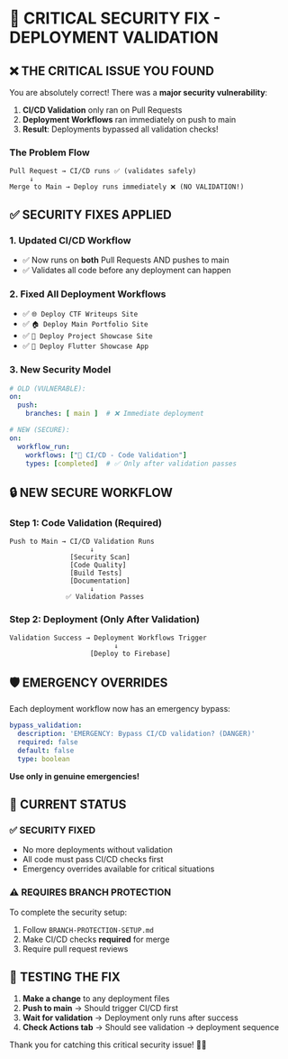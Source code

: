 # 🚨 CRITICAL SECURITY FIX - DEPLOYMENT VALIDATION

## ❌ **THE CRITICAL ISSUE YOU FOUND**

You are absolutely correct! There was a **major security vulnerability**:

1. **CI/CD Validation** only ran on Pull Requests
2. **Deployment Workflows** ran immediately on push to main
3. **Result**: Deployments bypassed all validation checks!

### The Problem Flow

```
Pull Request → CI/CD runs ✅ (validates safely)
     ↓
Merge to Main → Deploy runs immediately ❌ (NO VALIDATION!)
```

## ✅ **SECURITY FIXES APPLIED**

### **1. Updated CI/CD Workflow**

- ✅ Now runs on **both** Pull Requests AND pushes to main
- ✅ Validates all code before any deployment can happen

### **2. Fixed All Deployment Workflows**

- ✅ `🌐 Deploy CTF Writeups Site`
- ✅ `🏠 Deploy Main Portfolio Site`
- ✅ `📁 Deploy Project Showcase Site`
- ✅ `🎯 Deploy Flutter Showcase App`

### **3. New Security Model**

```yaml
# OLD (VULNERABLE):
on:
  push:
    branches: [ main ]  # ❌ Immediate deployment

# NEW (SECURE):
on:
  workflow_run:
    workflows: ["🧪 CI/CD - Code Validation"]
    types: [completed]  # ✅ Only after validation passes
```

## 🔒 **NEW SECURE WORKFLOW**

### **Step 1: Code Validation (Required)**

```
Push to Main → CI/CD Validation Runs
                    ↓
               [Security Scan]
               [Code Quality] 
               [Build Tests]
               [Documentation]
                    ↓
              ✅ Validation Passes
```

### **Step 2: Deployment (Only After Validation)**

```
Validation Success → Deployment Workflows Trigger
                          ↓
                    [Deploy to Firebase]
```

## 🛡️ **EMERGENCY OVERRIDES**

Each deployment workflow now has an emergency bypass:

```yaml
bypass_validation:
  description: 'EMERGENCY: Bypass CI/CD validation? (DANGER)'
  required: false
  default: false
  type: boolean
```

**Use only in genuine emergencies!**

## 🎯 **CURRENT STATUS**

### ✅ **SECURITY FIXED**

- No more deployments without validation
- All code must pass CI/CD checks first
- Emergency overrides available for critical situations

### ⚠️ **REQUIRES BRANCH PROTECTION**

To complete the security setup:

1. Follow `BRANCH-PROTECTION-SETUP.md`
2. Make CI/CD checks **required** for merge
3. Require pull request reviews

## 🧪 **TESTING THE FIX**

1. **Make a change** to any deployment files
2. **Push to main** → Should trigger CI/CD first
3. **Wait for validation** → Deployment only runs after success
4. **Check Actions tab** → Should see validation → deployment sequence

Thank you for catching this critical security issue! 🙏✨
